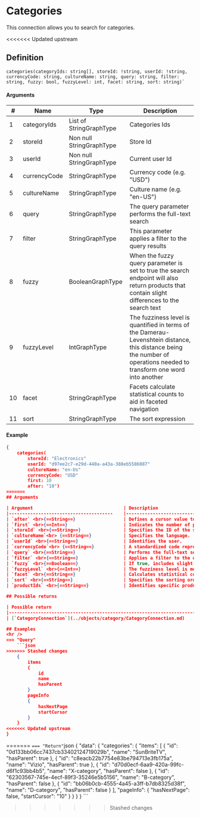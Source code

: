 # Categories

This connection allows you to search for categories.

<<<<<<< Updated upstream
## Definition

```
categories(categoryIds: string[], storeId: !string, userId: !string, currencyCode: string, cultureName: string, query: string, filter: string, fuzzy: bool, fuzzyLevel: int, facet: string, sort: string)`
```

#### Arguments

|# |Name        |Type                     |Description                |
|--|------------|-------------------------|---------------------------|
| 1|categoryIds |List of  StringGraphType |Categories Ids          |
| 2|storeId     |Non null StringGraphType |Store Id                   |
| 3|userId      |Non null StringGraphType |Current user Id            |
| 4|currencyCode|StringGraphType          |Currency code (e.g. "USD") |
| 5|cultureName |StringGraphType          |Culture name (e.g. "en-US")|
| 6|query       |StringGraphType          |The query parameter performs the full-text search|
| 7|filter      |StringGraphType          |This parameter applies a filter to the query results|
| 8|fuzzy       |BooleanGraphType         |When the fuzzy query parameter is set to true the search endpoint will also return products that contain slight differences to the search text|
| 9|fuzzyLevel  |IntGraphType             |The fuzziness level is quantified in terms of the Damerau-Levenshtein distance, this distance being the number of operations needed to transform one word into another|
|10|facet       |StringGraphType          |Facets calculate statistical counts to aid in faceted navigation|
|11|sort        |StringGraphType          |The sort expression|

#### Example

```json
{
    categories(
        storeId: "Electronics"
        userId: "d97ee2c7-e29d-440a-a43a-388eb5586087"
        cultureName: "en-Us"
        currencyCode: "USD"
  	    first: 10
  	    after: "10")
=======
## Arguments

| Argument                              	| Description                                                                                                                                              	|
|---------------------------------------	|---------------------------------------------------------------------------------------------------------------------------------------------------------	|
| `after` <br>{==String==}              	| Defines a cursor value to paginate through the results.                                                                                                 	|
| `first` <br>{==Int==}                 	| Indicates the number of pages in a single query.                                                                                                        	|
| `storeId` <br>{==String==}            	| Specifies the ID of the store to retrieve pages from.                                                                                                   	|
| `cultureName`<br> {==String==}        	| Specifies the language.                                                                                                                                 	|
| `userId` <br>{==String==}             	| Identifies the user.                                                                                                                                    	|
| `currencyCode`<br> {==String==}       	| A standardized code representing a specific currency.                                                                                                   	|
| `query` <br>{==String==}              	| Performs the full-text search.                                                                                                                          	|
| `filter` <br>{==String==}             	| Applies a filter to the query results.                                                                                                                  	|
| `fuzzy` <br>{==Boolean==}             	| If true, includes slight variations<br>of the search text in the returned products.                                                                      	|
| `fuzzyLevel` <br>{==Int==}            	| The fuzziness level is measured by the <br>Damerau-Levenshtein distance. It calculates the number of operations<br> required to transform one word into another. 	|
| `facet` <br>{==String==}              	| Calculates statistical counts to aid in faceted navigation.                                                                                             	|
| `sort` <br>{==String==}               	| Specifies the sorting order of the returned products.                                                                                                   	|
| `productIds` <br>{==String==}         	| Identifies specific products within a given store.                                                                                                      	|

## Possible returns

| Possible return                                                       	| Description                           	|
|-----------------------------------------------------------------------	|---------------------------------------	|
| [`CategoryConnection`](../objects/category/CategoryConnection.md)     	| A connection to a list of categories.  	|

## Examples
<hr />
=== "Query"
    ```json
>>>>>>> Stashed changes
    {
        items
        {
            id
            name
            hasParent
        }
        pageInfo
        {
            hasNextPage
            startCursor
        }
    }
<<<<<<< Updated upstream
}
```
=======
    ```
=== "Return"
    ```json
    {
      "data": {
        "categories": {
            "items": [
                {
                  "id": "0d133bb06cc7437cb33402124719029b",
                  "name": "SunBriteTV",
                  "hasParent": true
                },
                {
                  "id": "c8eacb22b7754e83be794713e3fb175a",
                  "name": "Vizio",
                  "hasParent": true
                },
                {
                  "id": "d70d0ecf-6aa9-420a-99fc-d6f1c93bb4b5",
                  "name": "X-category",
                  "hasParent": false
                },
                {
                  "id": "62303567-745e-4ecf-89f3-35246e5b5156",
                  "name": "B-category",
                  "hasParent": false
                },
                {
                  "id": "bb06b0cb-4555-4a45-a3ff-b7db8325d38f",
                  "name": "D-category",
                  "hasParent": false
                }
            ],
            "pageInfo": {
              "hasNextPage": false,
              "startCursor": "10"
            }
        }
      }
    }
    ```
>>>>>>> Stashed changes
